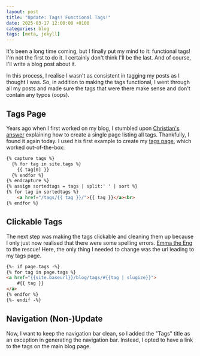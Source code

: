 ```yaml
---
layout: post
title: "Update: Tags! Functional Tags!"
date: 2025-03-17 12:00:00 +0100
categories: blog
tags: [meta, jekyll]
---
```


It's been a long time coming, but I finally put my mind to it: functional tags! I'm not the first to do it. I certainly don't think I'll be the last. And of course, I'll write a blog post about it. 

<!-- more -->

In this process, I realise I wasn't as consistent in tagging my posts as I thought I was. So, in addition to making the tags functional, I went through all my posts and made sure the tags that were there make sense and don't contain any typos (oops).

## Tags Page

Years ago when I first worked on my blog, I stumbled upon [Christian's answer](https://stackoverflow.com/a/21002505/9429560) explaining how to create a single page listing all tags. Thankfully, I found it again today. I used his first example to create my [tags page](/blog/tags/), which worked out-of-the-box:

```html
{% capture tags %}
  {% for tag in site.tags %}
    {{ tag[0] }}
  {% endfor %}
{% endcapture %}
{% assign sortedtags = tags | split:' ' | sort %}
{% for tag in sortedtags %}
    <a href="/tags/{{ tag }}/">{{ tag }}</a><br>
{% endfor %}
```

## Clickable Tags

The next step was making the tags clickable and cleaning them up because I only just now realised that there were some spelling errors. [Emma the Eng](https://emmatheeng.github.io/projects/blog_setup/blog-tags.html#adding-tags-to-posts) to the rescue! Here, the only thing I needed to change was the url leading to my tags page.

```html
{%- if page.tags -%}
{% for tag in page.tags %}
<a href="{{site.baseurl}}/blog/tags/#{{tag | slugize}}">
    #{{ tag }}
</a>
{% endfor %}
{%- endif -%}
```

## Navigation (Non-)Update

Now, I want to keep the navigation bar clean, so I added the "Tags" title as an exception in generating the navigation bar. Instead, I opted to have a link to the tags on the main blog page.